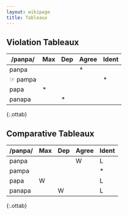 ```yaml
---
layout: wikipage
title: Tableaux
---
```


## Violation Tableaux

| /panpa/   | Max | Dep | Agree | Ident |
|-----------|-----|-----|-------|-------|
| panpa  |     |     | *     |       |
| ☞ pampa  |     |     |       | *     |
| papa   | *   |     |       |       |
| panapa |     | *   |       |       |
{:.ottab}

## Comparative Tableaux

| /panpa/   | Max | Dep | Agree | Ident |
|-----------|-----|-----|-------|-------|
| panpa  |     |     | W     | L      |
| pampa  |     |     |       | *     |
| papa   | W   |     |       | L      |
| panapa |     | W   |       | L      |
{:.ottab}
